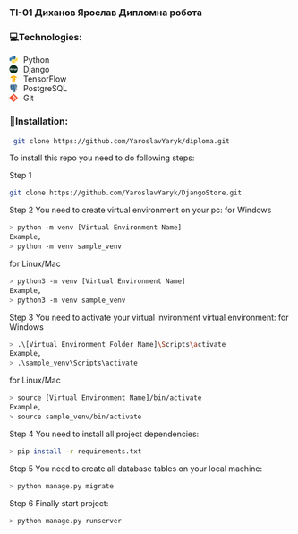 ### ТІ-01 Диханов Ярослав Дипломна робота

### 💻Technologies:

<div style="display:flex; align-items: center; gap:10px">
    <img height="15" width="15" src="./images/python-logo.png"></img> Python
</div>
<div style="display:flex; align-items: center; gap:10px">
    <img height="15" style="border-radius: 50%" width="15" src="./images/django.png"></img> Django
</div>
<div style="display:flex; align-items: center; gap:10px">
    <img height="15" style="border-radius: 50%" width="15" src="./images/tensorflow.png"></img> TensorFlow
</div>
<div style="display:flex; align-items: center; gap:10px">
    <img height="15" width="15" src="./images/postgresql.png"></img> PostgreSQL
</div><div style="display:flex; align-items: center; gap:10px">
    <img height="15" style="border-radius: 50%" width="15" src="./images/git.png"></img> Git
</div>

### 🧷Installation:

 ```bash
  git clone https://github.com/YaroslavYaryk/diploma.git
```
To install this repo you need to do following steps:

Step 1
```sh
git clone https://github.com/YaroslavYaryk/DjangoStore.git
```
Step 2
You need to create virtual environment on your pc:
for Windows
```sh
> python -m venv [Virtual Environment Name]
Example,
> python -m venv sample_venv
```
for Linux/Mac
```sh
> python3 -m venv [Virtual Environment Name]
Example,
> python3 -m venv sample_venv
```

Step 3
You need to activate your virtual invironment virtual environment:
for Windows
```sh
> .\[Virtual Environment Folder Name]\Scripts\activate
Example,
> .\sample_venv\Scripts\activate
``` 
for Linux/Mac
```sh
> source [Virtual Environment Name]/bin/activate
Example,
> source sample_venv/bin/activate
``` 
Step 4
You need to install all project dependencies:
```sh
> pip install -r requirements.txt
``` 
Step 5
You need to create all database tables on your local machine:
```sh
> python manage.py migrate
``` 
Step 6
Finally start project:
```sh
> python manage.py runserver
``` 
